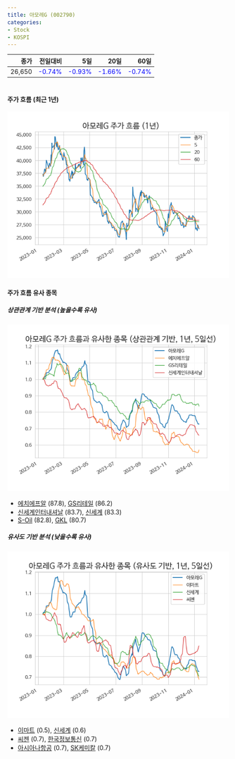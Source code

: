 ```yaml
---
title: 아모레G (002790)
categories:
- Stock
- KOSPI
---
```


|종가|전일대비|5일|20일|60일|
|---:|-------:|--:|---:|---:|
|26,650|<span style="color: blue">-0.74%</span>|<span style="color: blue">-0.93%</span>|<span style="color: blue">-1.66%</span>|<span style="color: blue">-0.74%</span>|

<!-- more -->
#
#### 주가 흐름 (최근 1년)
![002790](/assets/images/stock/002790.png)


#### 주가 흐름 유사 종목


##### 상관관계 기반 분석 (높을수록 유사)
![002790](/assets/images/stock/002790_corr.png)
- [에치에프알](/230240/) (87.8), [GS리테일](/007070/) (86.2)
- [신세계인터내셔날](/031430/) (83.7), [신세계](/004170/) (83.3)
- [S-Oil](/010950/) (82.8), [GKL](/114090/) (80.7)


##### 유사도 기반 분석 (낮을수록 유사)	
![002790](/assets/images/stock/002790_sim.png)
- [이마트](/139480/) (0.5), [신세계](/004170/) (0.6)
- [씨젠](/096530/) (0.7), [한국정보통신](/025770/) (0.7)
- [아시아나항공](/020560/) (0.7), [SK케미칼](/285130/) (0.7)